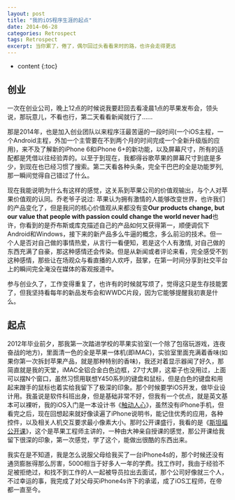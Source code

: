 ```yaml
---
layout: post
title: "我的iOS程序生涯的起点"
date: 2014-06-28
categories: Retrospect
tags: Retrospect
excerpt: 当你累了，倦了，偶尔回过头看看来时的路，也许会走得更远
---
```


* content
{:toc}

## 创业

一次在创业公司，晚上12点的时候说我要赶回去看凌晨1点的苹果发布会，领头说，那玩意儿，不看也行，第二天看看新闻就行了......

那是2014年，也是加入创业团队以来程序汪最苦逼的一段时间(一个iOS主程，一个Android主程，外加一个主管要在不到两个月的时间完成一个全新升级版的应用)，来不及了解新的iPhone 6和iPhone 6+的新功能，以及屏幕尺寸，所有的适配都是凭借以往经验弄的。以至于到现在，我都得谷歌苹果的屏幕尺寸到底是多少，到现在也已经习惯了搜索。第二天看各种头条，完全干巴巴的全是功能罗列, 那一瞬间觉得自己错过了什么。

现在我能说明为什么有这样的感觉，这关系到苹果公司的价值观输出，与个人对苹果价值观的认同。乔老爷子说过: 苹果认为拥有激情的人能够改变世界，也许我们的产品变化了，但是我问的核心价值观从来都没有变**Our products change, but our value that people with passion could change the world never had**也许，你看到的是乔布斯或库克描述自己的产品如何又获得第一，顺便调侃下Android和Windows，接下来的新产品多么牛逼的概念，多么前沿的技术。但一个人是否对自己做的事情热爱，从言行一看便知，若是这个人有激情, 对自己做的东西充满了自豪，那这种感情还会传染。但是从新闻或者评论来看，完全感受不到这种感情，那些让在场观众与看直播的人欢呼，鼓掌，在第一时间分享到社交平台上的瞬间完全淹没在媒体的客观报道中。

参与创业久了，工作变得重复了，也许有的时候就写烦了，觉得这只是生存技能罢了，但我坚持看每年的新品发布会和WWDC片段，因为它能够提醒我初衷是什么。

## 起点

2012年毕业前夕，那我第一次踏进学校的苹果实验室(一个除了包宿玩游戏，连夜奋战的地方)，里面清一色的全是苹果一体机(即iMAC)，实验室里面充满着香味(如果你第一次拆封苹果产品，就是那种特别的香味)，我还对着显示器闻了好久，那简直就是我的天堂，iMAC全铝合金白色边框，27寸大屏，这辈子也没用过，上面可以摆N个窗口，虽然习惯用联想Y450系列的键盘和鼠标，但是白色的键盘和用起来蹭手的鼠标也着实给我留下了极深的印象。那个时候要学iOS开发，做毕业设计用。我虽说是软件科班出身，但是基础非常不好，但我有一个优点，就是英文基本可以裸听，我的iOS入门是一本设计书《[触动人心][1]》，虽然没有iPhone手机，但看完之后，现在回想起来就好像读遍了iPhone说明书，能记住优秀的应用，各种控件，以及相关人机交互要求最小像素大小。那时公开课盛行，我看的是《[斯坦福公开课][2]》，这个是苹果工程师主讲的，一种由大神亲自授课的感觉，那公开课给我留下很深的印象，第一次感觉，学了这个，能做出很酷的东西出来。

我实在是不知道，我是怎么说服父母给我买了一台iPhone4s的，那个时候还没有通货膨胀得那么厉害，5000相当于好多人一年的学费。找工作时，我由于经验不足被拒绝过，和找不到工作的人一起被导员拉出去面试，那个公司好像就三个人，不过幸运的事，我完成了对父母买iPhone4s许下的承诺，成了iOS工程师，在帝都一直至今。

[1]: http://baike.baidu.com/link?url=Sw65FF6DpAqs7j7S1KT9DBVgC3JH9BNhozKWeCMJ5UZISqtd6PzNzmSeoz4TbXsR6osNYyO7tJ4b1FwqlUdVja
[2]: https://cs193p.sites.stanford.edu/
